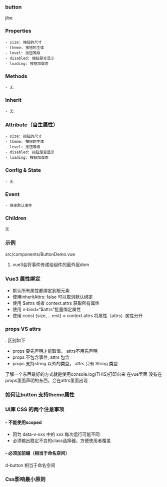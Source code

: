 ### button
jibe
### Properties
    - size: 按钮的尺寸
    - theme: 按钮的主体
    - level: 按钮等级
    - disabled: 按钮是否显示
    - loading: 按钮加载态
### Methods
    - 无
### Inherit
    - 无
### Attribute（自生属性）
    - size: 按钮的尺寸
    - theme: 按钮的主体
    - level: 按钮等级
    - disabled: 按钮是否显示
    - loading: 按钮加载态
### Config & State
    - 无
### Event
    - 继承默认事件
### Children
    无
### 示例
src/components/ButtonDemo.vue































1. vue3会将事件传递给组件的最外层dom
### Vue3 属性绑定

- 默认所有属性都绑定到根元素
- 使用inheritAttrs: false 可以取消默认绑定
- 使用 $attrs 或者 context.attrs 获取所有属性
- 使用 v-bind=“$attrs”批量绑定属性
- 使用 const {size, ...rest} = context.attrs 将属性（attrs）属性分开

### props VS attrs 
. 区别如下
- props 要先声明才能取值， attrs不用先声明
- props 不包含事件, attrs 包含
- props 支持string 以外的类型， attrs 只有 String 类型

了解一个东西最好的方式就是使用console.log(THIS)打印出来
在vue里面 没有在props里面声明的东西，会在attrs里面出现

### 如何让button 支持theme属性

### UI库 CSS 的两个注意事项
#### - 不能使用scoped
- 因为 data-v-xxx 中的 xxx 每次运行可能不同
- 必须输出稳定不变的class选择器，方便使用者覆盖

#### - 必须加前缀（相当于命名空间）

d-button 相当于命名空间

  ### Css影响最小原则